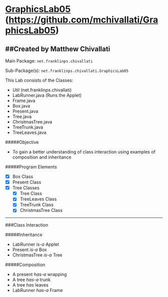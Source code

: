 [GraphicsLab05](https://github.com/mchivallati/GraphicsLab05) (https://github.com/mchivallati/GraphicsLab05)
================================
##Created by Matthew Chivallati
--------------------------------

Main Package:
    `net.franklinps.chivallati`
    
Sub-Package(s):
    `net.franklinps.chivallati.GraphicsLab05`

This Lab consists of the Classes:
- Util (net.franklinps.chivallati)
- LabRunner.java (Runs the Applet)
- Frame.java
- Box.java
- Present.java
- Tree.java
- ChristmasTree.java
- TreeTrunk.java
- TreeLeaves.java

#####Objective
- To gain a better understanding of class interaction using examples of composition and inheritance

#####Program Elements
- [x] Box Class
- [x] Present Class
- [x] Tree Classes
    - [x] Tree Class
    - [x] TreeLeaves Class
    - [x] TreeTrunk Class
    - [x] ChristmasTree Class

--------------------------------

###Class Interaction

#####Inheritance
- LabRunner *is-a* Applet
- Present *is-a* Box
- ChristmasTree *is-a* Tree

#####Composition
- A present *has-a* wrapping
- A tree *has-a* trunk
- A tree *has* leaves
- LabRunner *has-a* Frame
